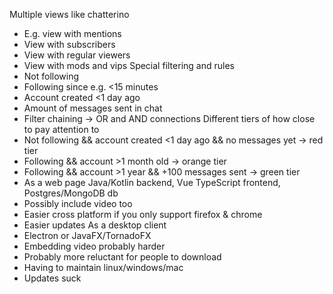 Multiple views like chatterino
- E.g. view with mentions
- View with subscribers
- View with regular viewers
- View with mods and vips
Special filtering and rules
- Not following
- Following since e.g. <15 minutes
- Account created <1 day ago
- Amount of messages sent in chat
- Filter chaining -> OR and AND connections
Different tiers of how close to pay attention to
- Not following && account created <1 day ago && no messages yet -> red tier
- Following && account >1 month old -> orange tier
- Following && account >1 year && +100 messages sent -> green tier
- As a web page
Java/Kotlin backend, Vue TypeScript frontend, Postgres/MongoDB db
- Possibly include video too
- Easier cross platform if you only support firefox & chrome
- Easier updates
As a desktop client
- Electron or JavaFX/TornadoFX
- Embedding video probably harder
- Probably more reluctant for people to download
- Having to maintain linux/windows/mac
- Updates suck
